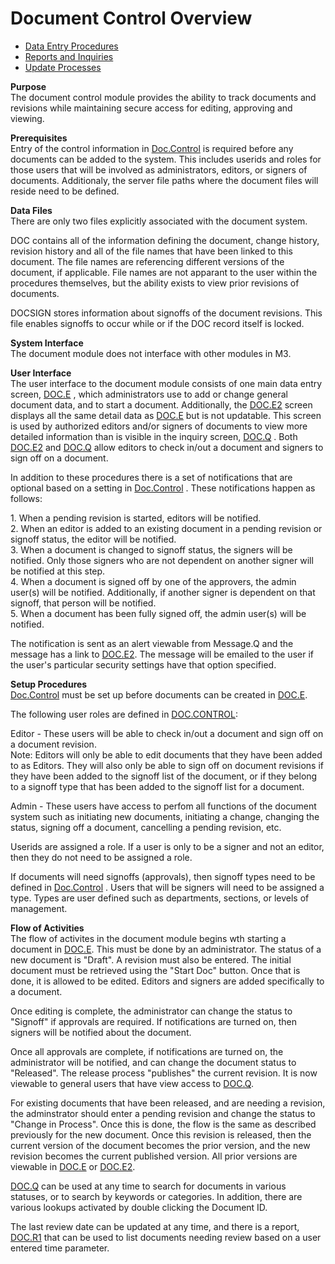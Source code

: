 # Document Control Overview

<PageHeader />

- [Data Entry Procedures](DOC-ENTRY/README.md)
- [Reports and Inquiries](DOC-REPORT/README.md)
- [Update Processes](DOC-PROCESS/README.md)

**Purpose**  
The document control module provides the ability to track documents and
revisions while maintaining secure access for editing, approving and viewing.

**Prerequisites**  
Entry of the control information in [Doc.Control](Doc-Control/README.md) is required before any documents can be added to the system. This includes userids and roles for those users that will be involved as administrators, editors, or signers of documents. Additionaly, the server file paths where the document files will reside need to be defined.

**Data Files**  
There are only two files explicitly associated with the document system.  
  
DOC contains all of the information defining the document, change history,
revision history and all of the file names that have been linked to this
document. The file names are referencing different versions of the document,
if applicable. File names are not apparant to the user within the procedures
themselves, but the ability exists to view prior revisions of documents.  
  
DOCSIGN stores information about signoffs of the document revisions. This file
enables signoffs to occur while or if the DOC record itself is locked.

**System Interface**  
The document module does not interface with other modules in M3.

**User Interface**  
The user interface to the document module consists of one main data entry screen, [DOC.E](Doc-Control/DOC-E/README.md) , which administrators use to add or change general document data, and to start a document. Additionally, the [DOC.E2](Doc-Control/DOC-E2/README.md) screen displays all the same detail data as [DOC.E](Doc-Control/DOC-E/README.md) but is not updatable. This screen is used by authorized editors and/or signers of documents to view more detailed information than is visible in the inquiry screen, [DOC.Q](Doc-Control/DOC-Q/README.md) . Both [DOC.E2](Doc-Control/DOC-E2/README.md) and [DOC.Q](Doc-Control/DOC-Q/README.md) allow editors to check in/out a document and signers to sign off on a document.
  
In addition to these procedures there is a set of notifications that are optional based on a setting in [Doc.Control](Doc-Control/README.md) . These notifications happen as follows:
  
1\. When a pending revision is started, editors will be notified.  
2\. When an editor is added to an existing document in a pending revision or
signoff status, the editor will be notified.  
3\. When a document is changed to signoff status, the signers will be
notified. Only those signers who are not dependent on another signer will be
notified at this step.  
4\. When a document is signed off by one of the approvers, the admin user(s)
will be notified. Additionally, if another signer is dependent on that
signoff, that person will be notified.  
5\. When a document has been fully signed off, the admin user(s) will be
notified.  
  
The notification is sent as an alert viewable from Message.Q and the message has a link to [DOC.E2](Doc-Control/DOC-E2/README.md). The message will be emailed to the user if the user's particular security settings have that option specified.

**Setup Procedures**  
[Doc.Control](Doc-Control/README.md) must be set up before documents can be created in [DOC.E](Doc-Control/DOC-E/README.md).
  
The following user roles are defined in [DOC.CONTROL](Doc-Control/README.md):
  
Editor - These users will be able to check in/out a document and sign off on a
document revision.  
Note: Editors will only be able to edit documents that they have been added to
as Editors. They will also only be able to sign off on document revisions if
they have been added to the signoff list of the document, or if they belong to
a signoff type that has been added to the signoff list for a document.  
  
Admin - These users have access to perfom all functions of the document system
such as initiating new documents, initiating a change, changing the status,
signing off a document, cancelling a pending revision, etc.  
  
Userids are assigned a role. If a user is only to be a signer and not an
editor, then they do not need to be assigned a role.  
  
If documents will need signoffs (approvals), then signoff types need to be defined in [Doc.Control](Doc-Control/README.md) . Users that will be signers will need to be assigned a type. Types are user defined such as departments, sections, or levels of management.

**Flow of Activities**  
The flow of activites in the document module begins wth starting a document in [DOC.E](Doc-Control/DOC-E/README.md). This must be done by an administrator. The status of a new document is "Draft". A revision must also be entered. The initial document must be retrieved using the "Start Doc" button. Once that is done, it is allowed to be edited. Editors and signers are added specifically to a document.
  
Once editing is complete, the administrator can change the status to "Signoff" if approvals are required. If notifications are turned on, then signers will be notified about the document.  

Once all approvals are complete, if notifications are turned on, the administrator will be notified, and can change the document status to "Released". The release process "publishes" the current revision. It is now viewable to general users that have view access to [DOC.Q](Doc-Control/DOC-Q/README.md).
  
For existing documents that have been released, and are needing a revision, the adminstrator should enter a pending revision and change the status to "Change in Process". Once this is done, the flow is the same as described previously for the new document. Once this revision is released, then the current version of the document becomes the prior version, and the new revision becomes the current published version. All prior versions are viewable in [DOC.E](Doc-Control/DOC-E/README.md) or [DOC.E2](Doc-Control/DOC-E2/README.md).
  
[DOC.Q](Doc-Control/DOC-Q/README.md) can be used at any time to search for documents in various statuses, or to search by keywords or categories. In addition, there are various lookups activated by double clicking the Document ID.  
  
The last review date can be updated at any time, and there is a report, [DOC.R1](DOC-REPORT/DOC-R1/README.md) that can be used to list documents needing review based on a user entered time parameter.

<badge text= "Version 8.10.57" vertical="middle" />

<PageFooter />
